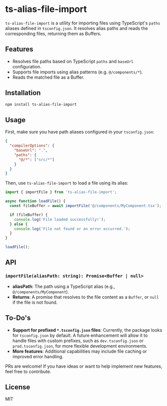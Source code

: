 # ts-alias-file-import

`ts-alias-file-import` is a utility for importing files using TypeScript's `paths` aliases defined in `tsconfig.json`. It resolves alias paths and reads the corresponding files, returning them as Buffers.

## Features
- Resolves file paths based on TypeScript `paths` and `baseUrl` configuration.
- Supports file imports using alias patterns (e.g. `@/components/*`).
- Reads the matched file as a Buffer.

## Installation

```bash
npm install ts-alias-file-import
```

## Usage

First, make sure you have path aliases configured in your `tsconfig.json`:

```json
{
  "compilerOptions": {
    "baseUrl": ".",
    "paths": {
      "@/*": ["src/*"]
    }
  }
}
```

Then, use `ts-alias-file-import` to load a file using its alias:

```ts
import { importFile } from 'ts-alias-file-import';

async function loadFile() {
  const fileBuffer = await importFile('@/components/MyComponent.tsx');

  if (fileBuffer) {
    console.log('File loaded successfully!');
  } else {
    console.log('File not found or an error occurred.');
  }
}

loadFile();
```

## API

### `importFile(aliasPath: string): Promise<Buffer | null>`

- **aliasPath**: The path using a TypeScript alias (e.g., `@/components/MyComponent`).
- **Returns**: A promise that resolves to the file content as a `Buffer`, or `null` if the file is not found.

## To-Do's

- **Support for prefixed `*.tsconfig.json` files**: Currently, the package looks for `tsconfig.json` by default. A future enhancement will allow it to handle files with custom prefixes, such as `dev.tsconfig.json` or `prod.tsconfig.json`, for more flexible development environments.
- **More features**: Additional capabilities may include file caching or improved error handling.

PRs are welcome! If you have ideas or want to help implement new features, feel free to contribute.

## License

MIT